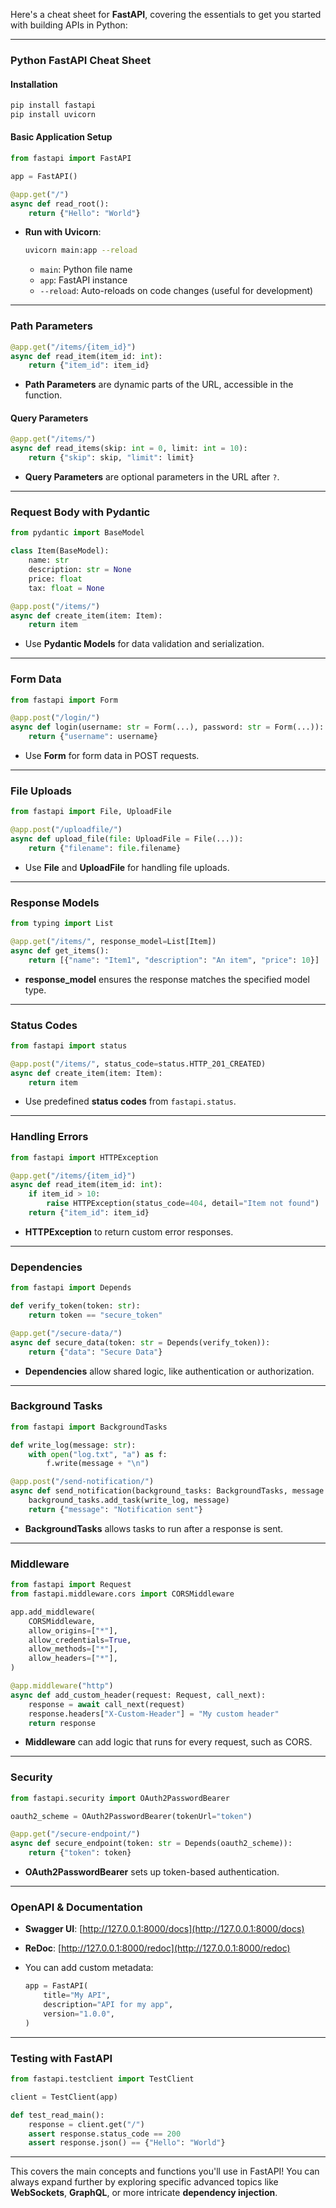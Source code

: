 Here's a cheat sheet for **FastAPI**, covering the essentials to get you started with building APIs in Python:

---

### **Python FastAPI Cheat Sheet**

#### **Installation**

```bash
pip install fastapi
pip install uvicorn
```

#### **Basic Application Setup**

```python
from fastapi import FastAPI

app = FastAPI()

@app.get("/")
async def read_root():
    return {"Hello": "World"}
```

- **Run with Uvicorn**:
  ```bash
  uvicorn main:app --reload
  ```

  - `main`: Python file name
  - `app`: FastAPI instance
  - `--reload`: Auto-reloads on code changes (useful for development)

---

### **Path Parameters**

```python
@app.get("/items/{item_id}")
async def read_item(item_id: int):
    return {"item_id": item_id}
```

- **Path Parameters** are dynamic parts of the URL, accessible in the function.

#### **Query Parameters**

```python
@app.get("/items/")
async def read_items(skip: int = 0, limit: int = 10):
    return {"skip": skip, "limit": limit}
```

- **Query Parameters** are optional parameters in the URL after `?`.

---

### **Request Body with Pydantic**

```python
from pydantic import BaseModel

class Item(BaseModel):
    name: str
    description: str = None
    price: float
    tax: float = None

@app.post("/items/")
async def create_item(item: Item):
    return item
```

- Use **Pydantic Models** for data validation and serialization.

---

### **Form Data**

```python
from fastapi import Form

@app.post("/login/")
async def login(username: str = Form(...), password: str = Form(...)):
    return {"username": username}
```

- Use **Form** for form data in POST requests.

---

### **File Uploads**

```python
from fastapi import File, UploadFile

@app.post("/uploadfile/")
async def upload_file(file: UploadFile = File(...)):
    return {"filename": file.filename}
```

- Use **File** and **UploadFile** for handling file uploads.

---

### **Response Models**

```python
from typing import List

@app.get("/items/", response_model=List[Item])
async def get_items():
    return [{"name": "Item1", "description": "An item", "price": 10}]
```

- **response_model** ensures the response matches the specified model type.

---

### **Status Codes**

```python
from fastapi import status

@app.post("/items/", status_code=status.HTTP_201_CREATED)
async def create_item(item: Item):
    return item
```

- Use predefined **status codes** from `fastapi.status`.

---

### **Handling Errors**

```python
from fastapi import HTTPException

@app.get("/items/{item_id}")
async def read_item(item_id: int):
    if item_id > 10:
        raise HTTPException(status_code=404, detail="Item not found")
    return {"item_id": item_id}
```

- **HTTPException** to return custom error responses.

---

### **Dependencies**

```python
from fastapi import Depends

def verify_token(token: str):
    return token == "secure_token"

@app.get("/secure-data/")
async def secure_data(token: str = Depends(verify_token)):
    return {"data": "Secure Data"}
```

- **Dependencies** allow shared logic, like authentication or authorization.

---

### **Background Tasks**

```python
from fastapi import BackgroundTasks

def write_log(message: str):
    with open("log.txt", "a") as f:
        f.write(message + "\n")

@app.post("/send-notification/")
async def send_notification(background_tasks: BackgroundTasks, message: str):
    background_tasks.add_task(write_log, message)
    return {"message": "Notification sent"}
```

- **BackgroundTasks** allows tasks to run after a response is sent.

---

### **Middleware**

```python
from fastapi import Request
from fastapi.middleware.cors import CORSMiddleware

app.add_middleware(
    CORSMiddleware,
    allow_origins=["*"],
    allow_credentials=True,
    allow_methods=["*"],
    allow_headers=["*"],
)

@app.middleware("http")
async def add_custom_header(request: Request, call_next):
    response = await call_next(request)
    response.headers["X-Custom-Header"] = "My custom header"
    return response
```

- **Middleware** can add logic that runs for every request, such as CORS.

---

### **Security**

```python
from fastapi.security import OAuth2PasswordBearer

oauth2_scheme = OAuth2PasswordBearer(tokenUrl="token")

@app.get("/secure-endpoint/")
async def secure_endpoint(token: str = Depends(oauth2_scheme)):
    return {"token": token}
```

- **OAuth2PasswordBearer** sets up token-based authentication.

---

### **OpenAPI & Documentation**

- **Swagger UI**: [http://127.0.0.1:8000/docs](http://127.0.0.1:8000/docs)
- **ReDoc**: [http://127.0.0.1:8000/redoc](http://127.0.0.1:8000/redoc)
- You can add custom metadata:

  ```python
  app = FastAPI(
      title="My API",
      description="API for my app",
      version="1.0.0",
  )
  ```

---

### **Testing with FastAPI**

```python
from fastapi.testclient import TestClient

client = TestClient(app)

def test_read_main():
    response = client.get("/")
    assert response.status_code == 200
    assert response.json() == {"Hello": "World"}
```

---

This covers the main concepts and functions you'll use in FastAPI! You can always expand further by exploring specific advanced topics like **WebSockets**, **GraphQL**, or more intricate **dependency injection**.
